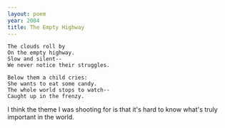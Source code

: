 ```yaml
---
layout: poem
year: 2004
title: The Empty Highway
---
```


    The clouds roll by
    On the empty highway.
    Slow and silent--
    We never notice their struggles.

    Below them a child cries:
    She wants to eat some candy.
    The whole world stops to watch--
    Caught up in the frenzy.

I think the theme I was shooting for is that it's hard to know what's truly important in the world.
